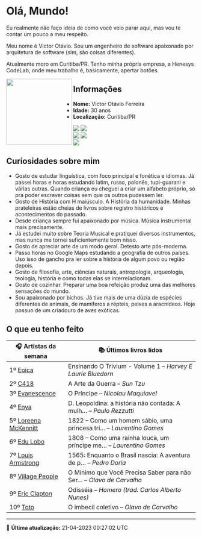 # Olá, Mundo!

Eu realmente não faço ideia de como você veio parar aqui, mas vou te contar um pouco a meu respeito.

Meu nome é Victor Otávio. Sou um engenheiro de software apaixonado por arquitetura de software (sim, são coisas diferentes).

Atualmente moro em Curitiba/PR. Tenho minha própria empresa, a Henesys CodeLab, onde meu trabalho é, basicamente, apertar botões.

<img align="left" src="https://github.com/vctrtvfrrr/vctrtvfrrr/raw/master/octocat.png" alt="" width="175" />

## Informações

- **Nome:** Victor Otávio Ferreira
- **Idade:** 30 anos
- **Localização:** Curitiba/PR

[![](https://img.shields.io/badge/LinkedIn-victorotavio-blue)](https://www.linkedin.com/in/victorotavio/) [![](https://img.shields.io/badge/Twitter-@vctrtvfrrr-blue)](https://twitter.com/vctrtvfrrr)  
[![](https://img.shields.io/badge/GitHub-vctrtvfrrr-24292e)](https://github.com/vctrtvfrrr) [![](https://img.shields.io/badge/GitLab-vctrtvfrrr-ec5d16)](https://gitlab.com/vctrtvfrrr)  
[![](https://img.shields.io/badge/Email-victor@otavioferreira.com.br-red)](mailto:victor@otavioferreira.com.br)  

## Curiosidades sobre mim

-   Gosto de estudar linguística, com foco principal e fonética e idiomas. Já passei horas e horas estudando latim, russo, polonês, tupi-guarani e várias outras. Quando criança eu cheguei a criar um alfabeto próprio, só pra poder escrever coisas sem que os outros pudessem ler.
-   Gosto de História com H maiúsculo. A História da humanidade. Minhas prateleiras estão cheias de livros sobre registro históricos e acontecimentos do passado.
-   Desde criança sempre fui apaixonado por música. Música instrumental mais precisamente.
-   Já estudei muito sobre Teoria Musical e pratiquei diversos instrumentos, mas nunca me tornei suficientemente bom nisso.
-   Gosto de apreciar arte de um modo geral. Detesto arte pós-moderna.
-   Passo horas no Google Maps estudando a geografia de outros países. Uso isso de gancho pra ler sobre a história de algum povo ou região depois.
-   Gosto de filosofia, arte, ciências naturais, antropologia, arqueologia, teologia, história e como todas elas se interrelacionam.
-   Gosto de cozinhar. Preparar uma boa refeição produz uma das melhores sensações do mundo.
-   Sou apaixonado por bichos. Já tive mais de uma dúzia de espécies diferentes de animais, de mamiferos a répteis, peixes a aracnídeos. Hoje possuo de um criadouro de aves exóticas.


## O que eu tenho feito

|                        🎧 Artistas da semana                        |                      📚 Últimos livros lidos                      |
|---------------------------------------------------------------------|-------------------------------------------------------------------|
| 1º [Epica](https://www.last.fm/music/Epica)                         | Ensinando O Trivium - Volume 1	–	_Harvey E Laurie Bluedorn_         |
| 2º [C418](https://www.last.fm/music/C418)                           | A Arte da Guerra	–	_Sun Tzu_                                        |
| 3º [Evanescence](https://www.last.fm/music/Evanescence)             | O Príncipe	–	_Nicolau Maquiavel_                                    |
| 4º [Enya](https://www.last.fm/music/Enya)                           | D. Leopoldina: a história não contada: A mulh…	–	_Paulo Rezzutti_   |
| 5º [Loreena McKennitt](https://www.last.fm/music/Loreena+McKennitt) | 1822 – Como um homem sábio, uma princesa tri…	–	_Laurentino Gomes_  |
| 6º [Edu Lobo](https://www.last.fm/music/Edu+Lobo)                   | 1808 – Como uma rainha louca, um príncipe me…	–	_Laurentino Gomes_  |
| 7º [Louis Armstrong](https://www.last.fm/music/Louis+Armstrong)     | 1565: Enquanto o Brasil nascia: A aventura de p…	–	_Pedro Doria_    |
| 8º [Village People](https://www.last.fm/music/Village+People)       | O Mínimo que Você Precisa Saber para não Ser…	–	_Olavo de Carvalho_ |
| 9º [Eric Clapton](https://www.last.fm/music/Eric+Clapton)           | Odisséia	–	_Homero (trad. Carlos Alberto Nunes)_                    |
| 10º [Toto](https://www.last.fm/music/Toto)                          | O imbecil coletivo	–	_Olavo de Carvalho_                            |


---

🚀 **Última atualização:** 21-04-2023 00:27:02 UTC